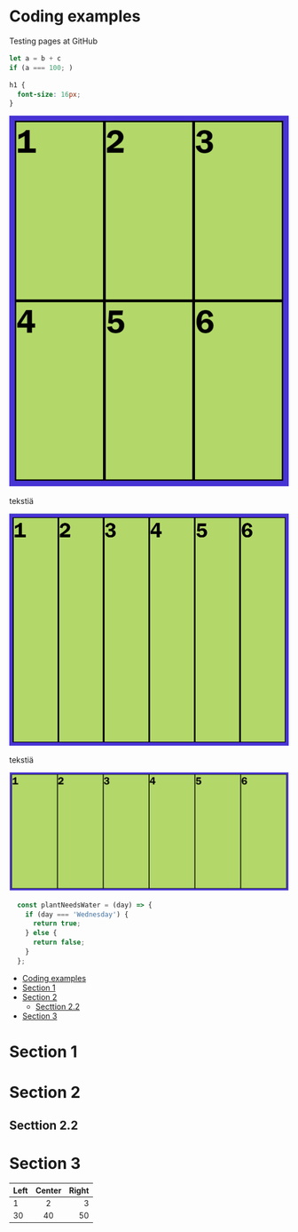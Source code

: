 # Coding examples
Testing pages at GitHub
```javascript
let a = b + c
if (a === 100; )

```

```css
h1 {
  font-size: 16px;
}
```
![Image of Yaktocat](/images/css-grid-autofit-1.png)

tekstiä


![Image of Yaktocat](images/css-grid-autofit-2.png)

tekstiä

![Image of Yaktocat](images/css-grid-autofit-3.png)
 

```javascript
  const plantNeedsWater = (day) => {
    if (day === 'Wednesday') {
      return true;
    } else {
      return false; 
    }
  };
```
- [Coding examples](#coding-examples)
- [Section 1](#section-1)
- [Section 2](#section-2)
  - [Secttion 2.2](#secttion-22)
- [Section 3](#section-3)

# Section 1

# Section 2

## Secttion 2.2

# Section 3

| Left | Center | Right |
| :--- | :----: | ----: |
| 1    |   2    |     3 |
| 30   |   40   |    50 |
